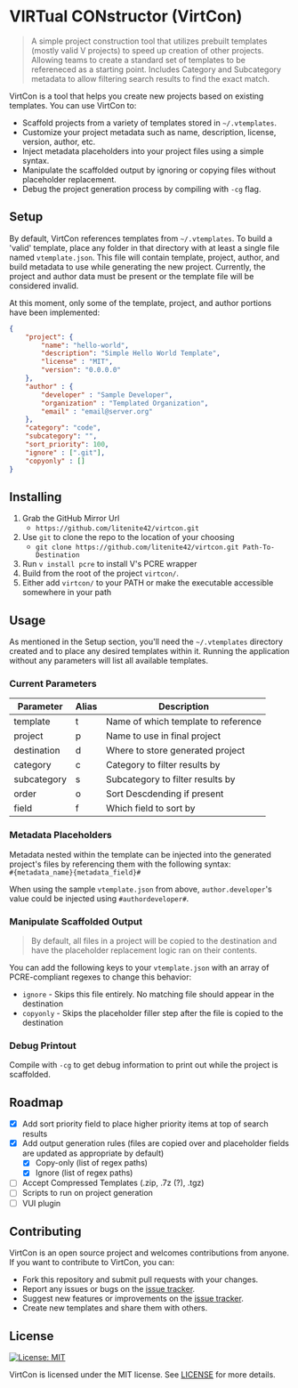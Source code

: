 # VIRTual CONstructor (VirtCon)
> A simple project construction tool that utilizes prebuilt templates (mostly valid V projects) 
> to speed up creation of other projects. Allowing teams to create a standard set of templates to be refereneced as a starting point. Includes Category and Subcategory metadata to allow filtering search results to find the exact match.

VirtCon is a tool that helps you create new projects based on existing templates. You can use VirtCon to:

- Scaffold projects from a variety of templates stored in `~/.vtemplates`.
- Customize your project metadata such as name, description, license, version, author, etc.
- Inject metadata placeholders into your project files using a simple syntax.
- Manipulate the scaffolded output by ignoring or copying files without placeholder replacement.
- Debug the project generation process by compiling with `-cg` flag.

## Setup

By default, VirtCon references templates from `~/.vtemplates`. To build a 'valid' template, place any folder in that directory with at least a single file named `vtemplate.json`. This file will contain template, project, author, and build metadata to use while generating the new project. Currently, the project and author data must be present or the template file will be considered invalid.

At this moment, only some of the template, project, and author portions have been implemented:

``` json
{
    "project": {
        "name": "hello-world",
        "description": "Simple Hello World Template",
        "license" : "MIT",
        "version": "0.0.0.0"
    },
    "author" : {
        "developer" : "Sample Developer",
        "organization" : "Templated Organization",
        "email" : "email@server.org"
    },
    "category": "code",
    "subcategory": "",
    "sort_priority": 100,
    "ignore" : [".git"],
    "copyonly" : []
}
```


## Installing
1. Grab the GitHub Mirror Url
    - `https://github.com/litenite42/virtcon.git`
2. Use `git` to clone the repo to the location of your choosing
    - `git clone https://github.com/litenite42/virtcon.git Path-To-Destination`
0. Run `v install pcre` to install V's PCRE wrapper
3. Build from the root of the project `virtcon/`.
4. Either add `virtcon/` to your PATH or make the executable accessible somewhere in your path

## Usage
As mentioned in the Setup section, you'll need the `~/.vtemplates` directory created and to place any desired templates within it. Running the application without any parameters will list all available templates.

### Current Parameters
| Parameter | Alias | Description |
| --------- | ----- | ----------- |
| template  |   t   |  Name of which template to reference |
| project |   p  | Name to use in final project |
| destination |   d  | Where to store generated project |
| category |  c  | Category to filter results by |
| subcategory | s | Subcategory to filter results by |
| order | o | Sort Descdending if present |
| field | f | Which field to sort by |

### Metadata Placeholders
Metadata nested within the template can be injected into the generated project's files by referencing them with the following 
syntax:   
`#{metadata_name}{metadata_field}#`

When using the sample `vtemplate.json` from above, `author.developer`'s value could be injected using `#authordeveloper#`.  
### Manipulate Scaffolded Output
> By default, all files in a project will be copied to the destination and have the placeholder replacement logic ran on their contents.

You can add the following keys to your `vtemplate.json` with 
an array of PCRE-compliant regexes to change this behavior:
- `ignore` - Skips this file entirely. No matching file should appear in the destination
- `copyonly` - Skips the placeholder filler step after the file is copied to the destination

### Debug Printout
Compile with `-cg` to get debug information to print out while the project is scaffolded.

## Roadmap

- [x] Add sort priority field to place higher priority items at top of search results
- [x] Add output generation rules (files are copied over and placeholder fields are updated as appropriate by default)
    - [x] Copy-only (list of regex paths)
    - [x] Ignore (list of regex paths)
- [ ] Accept Compressed Templates (.zip, .7z (?), .tgz)
- [ ] Scripts to run on project generation
- [ ] VUI plugin

## Contributing
VirtCon is an open source project and welcomes contributions from anyone. If you want to contribute to VirtCon, you can:

- Fork this repository and submit pull requests with your changes.
- Report any issues or bugs on the [issue tracker](https://github.com/litenite42/virtcon/issues).
- Suggest new features or improvements on the [issue tracker](https://github.com/litenite42/virtcon/issues).
- Create new templates and share them with others.

## License
[![License: MIT](https://img.shields.io/badge/License-MIT-yellow.svg)](https://opensource.org/licenses/MIT)

VirtCon is licensed under the MIT license. See [LICENSE](LICENSE) for more details.
